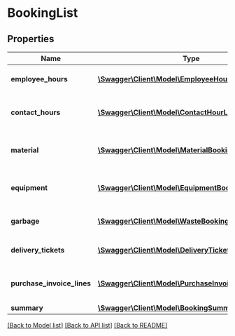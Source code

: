 # BookingList

## Properties
Name | Type | Description | Notes
------------ | ------------- | ------------- | -------------
**employee_hours** | [**\Swagger\Client\Model\EmployeeHourLogBooking[]**](EmployeeHourLogBooking.md) | The employee hours list. | [optional] 
**contact_hours** | [**\Swagger\Client\Model\ContactHourLogBooking[]**](ContactHourLogBooking.md) | The contact hourlog booking list. | [optional] 
**material** | [**\Swagger\Client\Model\MaterialBooking[]**](MaterialBooking.md) | The material booking list. | [optional] 
**equipment** | [**\Swagger\Client\Model\EquipmentBooking2[]**](EquipmentBooking2.md) | The equipment booking list. | [optional] 
**garbage** | [**\Swagger\Client\Model\WasteBooking2[]**](WasteBooking2.md) | The waste booking list. | [optional] 
**delivery_tickets** | [**\Swagger\Client\Model\DeliveryTicketBooking[]**](DeliveryTicketBooking.md) | The delivery ticket list. | [optional] 
**purchase_invoice_lines** | [**\Swagger\Client\Model\PurchaseInvoiceLineBooking[]**](PurchaseInvoiceLineBooking.md) | The purchase invoice line list. | [optional] 
**summary** | [**\Swagger\Client\Model\BookingSummary**](BookingSummary.md) |  | [optional] 

[[Back to Model list]](../README.md#documentation-for-models) [[Back to API list]](../README.md#documentation-for-api-endpoints) [[Back to README]](../README.md)


